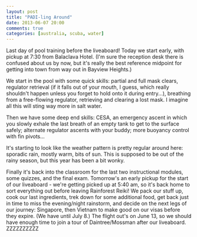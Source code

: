 ```yaml
---
layout: post
title: "PADI-ling Around"
date: 2013-06-07 20:00
comments: true
categories: [australia, scuba, water]
---
```


Last day of pool training before the liveaboard! Today we start early, with
pickup at 7:30 from Balaclava Hotel. (I'm sure the reception desk there is
confused about us by now, but it's really the best reference midpoint for
getting into town from way out in Bayview Heights.)

We start in the pool with some quick skills: partial and full mask clears,
regulator retrieval (if it falls out of your mouth, I guess, which really
shouldn't happen unless you forget to hold onto it during entry...),
breathing from a free-flowing regulator, retrieving and clearing a lost mask.
I imagine all this will sting way more in salt water.

Then we have some deep end skills: CESA, an emergency ascent in which you
slowly exhale the last breath of an empty tank to get to the surface safely;
alternate regulator ascents with your buddy; more buoyancy control with fin
pivots...

It's starting to look like the weather pattern is pretty regular around here:
sporadic rain, mostly warm, bits of sun. This is supposed to be out of the
rainy season, but this year has been a bit wonky.

Finally it's back into the classroom for the last two instructional modules,
some quizzes, and the final exam. Tomorrow's an early pickup for the start
of our liveaboard - we're getting picked up at 5:40 am, so it's back home to
sort everything out before leaving Rainforest Reiki! We pack our stuff up,
cook our last ingredients, trek down for some additional food, get back
just in time to miss the evening/night rainstorm, and decide on the next
legs of our journey: Singapore, then Vietnam to make good on our visas before
they expire. (We have until July 8.) The flight out's on June 13, so we
should have enough time to join a tour of Daintree/Mossman after our
liveaboard. ZZZZZZZZZZ
